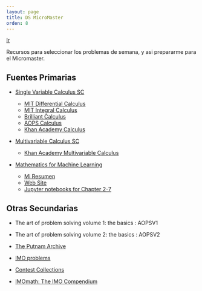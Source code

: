 ```yaml
---
layout: page
title: DS MicroMaster
orden: 8
---
```


[Ir](https://www.edx.org/es/micromasters/mitx-statistics-and-data-science)

<div class="message">
    Recursos para seleccionar los problemas de semana,
    y asi prepararme para el Micromaster.
</div>

## Fuentes Primarias

- [Single Variable Calculus SC](https://ocw.mit.edu/courses/mathematics/18-01sc-single-variable-calculus-fall-2010/)
    - [MIT Differential Calculus](https://openlearninglibrary.mit.edu/courses/course-v1:MITx+18.01.1x+2T2019/course/)
    - [MIT Integral Calculus](https://openlearninglibrary.mit.edu/courses/course-v1:MITx+18.01.2x+3T2019/course/)
    - [Brilliant Calculus](https://brilliant.org/calculus/)
    - [AOPS Calculus](https://artofproblemsolving.com/ebooks/calculus-ebook/c0toc)
    - [Khan Academy Calculus](https://www.khanacademy.org/math/ap-calculus-ab)
    
- [Multivariable Calculus SC](https://ocw.mit.edu/courses/mathematics/18-02sc-multivariable-calculus-fall-2010/)
    - [Khan Academy Multivariable Calculus](https://www.khanacademy.org/math/multivariable-calculus)

- [Mathematics for Machine Learning](https://blog.dbremont.dev/libros/2020/04/02/mathematics-for-machine-learning/)
    - [Mi Resumen](/libros/2020/04/02/mathematics-for-machine-learning/)
    - [Web Site](https://mml-book.github.io/)
    - [Jupyter notebooks for Chapter 2-7](https://github.com/vbartle/MML-Companion)

## Otras Secundarias

- The art of problem solving volume 1: the basics : AOPSV1

- The art of problem solving volume 2: the basics : AOPSV2

- [The Putnam Archive](https://kskedlaya.org/putnam-archive/)

- [IMO problems](https://prase.cz/kalva/imo.html)

- [Contest Collections](https://artofproblemsolving.com/community/c13_contest_collections)

- [IMOmath: The IMO Compendium](https://www.imomath.com/index.php)